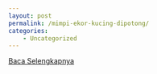 ```yaml
---
layout: post
permalink: /mimpi-ekor-kucing-dipotong/
categories:
    - Uncategorized
---
```


[Baca Selengkapnya](/03)